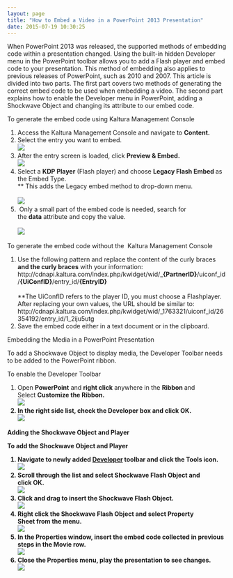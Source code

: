 ```yaml
---
layout: page
title: "How to Embed a Video in a PowerPoint 2013 Presentation"
date: 2015-07-19 10:30:25
---
```


<p>
    <span>When PowerPoint 2013 was released, the supported methods of embedding code within a presentation changed. Using the built-in hidden Developer menu in the PowerPoint toolbar allows you to add a Flash player and embed code to your presentation. This method of embedding also applies to previous releases of PowerPoint, such as 2010 and 2007. </span>This article is divided into two parts. The first part covers two methods of generating the correct embed code to be used when embedding a video. The second part explains how to enable the Developer menu in PowerPoint, adding a Shockwave Object and changing its attribute to our embed code.
  </p>
  
  <p class="mce-procedure">
    To generate the embed code using Kaltura Management Console
  </p>
  
  <ol>
    <li>
      Access the Kaltura Management Console and navigate to <strong>Content.</strong>
    </li>
    <li>
      Select the entry you want to embed. <br /><img src="{{site.url}}/assets/2382">
    </li>
    <li>
      After the entry screen is loaded, click <strong>Preview & Embed.</strong><br /><img src="{{site.url}}/assets/2383">
    </li>
    <li>
      Select a <strong>KDP Player</strong> (Flash player) and choose <strong>Legacy Flash Embed </strong>as the Embed Type. <br />** This adds the Legacy embed method to drop-down menu.<br /><br /><img src="{{site.url}}/assets/2384">
    </li>
    <li>
       Only a small part of the embed code is needed, search for the <strong>data</strong> attribute and copy the value.<br /><br /><img src="{{site.url}}/assets/2385">
    </li>
  </ol>
  
  <p class="mce-procedure">
    To generate the embed code without the  Kaltura Management Console 
  </p>
  
  <ol>
    <li>
      Use the following pattern and replace the content of the curly braces <strong>and the curly braces</strong> with your information:<br />http://cdnapi.kaltura.com/index.php/kwidget/wid/_<strong>{PartnerID}</strong>/uiconf_id/<strong>{UiConfID}</strong>/entry_id/<strong>{EntryID}<br /><br /></strong>**The UiConfID refers to the player ID, you must choose a Flashplayer.<br />After replacing your own values, the URL should be similar to:<br />http://cdnapi.kaltura.com/index.php/kwidget/wid/_1763321/uiconf_id/26354192/entry_id/1_2iju5utg
    </li>
    <li>
      Save the embed code either in a text document or in the clipboard.
    </li>
  </ol>
  
  <p class="mce-heading-3">
    Embedding the Media in a PowerPoint Presentation
  </p>
  
  <p>
    To add a Shockwave Object to display media, the Developer Toolbar needs to be added to the PowerPoint ribbon.
  </p>
  
  <p>
    <a name="developer_toolbar"></a><span class="mce-procedure">To enable the Developer Toolbar</span>
  </p>
  
  <ol>
    <li>
      Open <strong>PowerPoint</strong> and <strong>right click</strong> anywhere in the <strong>Ribbon </strong>and Select <strong>Customize the Ribbon.<br /><img src="{{site.url}}/assets/2386">
    </li>
    <li>
      In the right side list, check the <strong>Developer</strong> box and click <strong>OK.<br /><img src="{{site.url}}/assets/2387">
    </li>
  </ol>
  
  <p class="mce-heading-3">
    Adding the Shockwave Object and Player
  </p>
  
  <p class="mce-procedure">
    To add the Shockwave Object and Player
  </p>
  
  <ol>
    <li>
      Navigate to newly added <strong><a href="#developer_toolbar">Developer</a> </strong>toolbar and click the <strong>Tools</strong> icon.<br /><img src="{{site.url}}/assets/2388">
    </li>
    <li>
      Scroll through the list and select <strong>Shockwave Flash Object</strong> and click <strong>OK</strong>.<br /><img src="{{site.url}}/assets/2389">
    </li>
    <li>
      Click and drag to insert the Shockwave Flash Object.<br /><img src="{{site.url}}/assets/2390">
    </li>
    <li>
      <strong>Right click</strong> the <strong>Shockwave Flash Object</strong> and select<strong> Property Sheet</strong> from the menu.<br /><img src="{{site.url}}/assets/2391">
    </li>
    <li>
      In the Properties window, insert the embed code collected in previous steps in the Movie row.<br /><img src="{{site.url}}/assets/2392">
    </li>
    <li>
      Close the Properties menu, play the presentation to see changes. <br /><img src="{{site.url}}/assets/2393">
    </li>
  </ol>